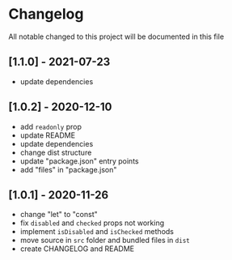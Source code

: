 # Changelog
All notable changed to this project will be documented in this file

## [1.1.0] - 2021-07-23
- update dependencies

## [1.0.2] - 2020-12-10
- add `readonly` prop
- update README
- update dependencies
- change dist structure
- update "package.json" entry points
- add "files" in "package.json"

## [1.0.1] - 2020-11-26
- change "let" to "const"
- fix `disabled` and `checked` props not working
- implement `isDisabled` and `isChecked` methods
- move source in `src` folder and bundled files in `dist`
- create CHANGELOG and README